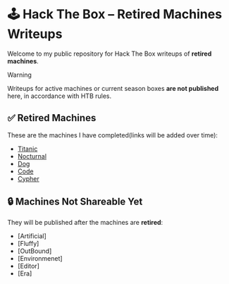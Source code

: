# 🕹️ Hack The Box – Retired Machines Writeups

Welcome to my public repository for Hack The Box writeups of **retired machines**.  

> [!WARNING]
> Writeups for active machines or current season boxes **are not published** here, in accordance with HTB rules.  


## ✅ Retired Machines

These are the machines I have completed(links will be added over time):

- [Titanic](titanic/README.md)
- [Nocturnal](nocturnal/README.md)
- [Dog](dog/README.md)
- [Code](code/README.md)
- [Cypher](cypher/README.md)

## 🔒 Machines Not Shareable Yet

They will be published after the machines are **retired**:  

- [Artificial]
- [Fluffy]
- [OutBound]
- [Environmenet]
- [Editor]
- [Era]